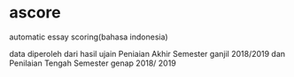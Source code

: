 # ascore 
automatic essay scoring(bahasa indonesia)

data diperoleh dari hasil ujain Peniaian Akhir Semester ganjil 2018/2019 dan Penilaian Tengah Semester genap 2018/ 2019
